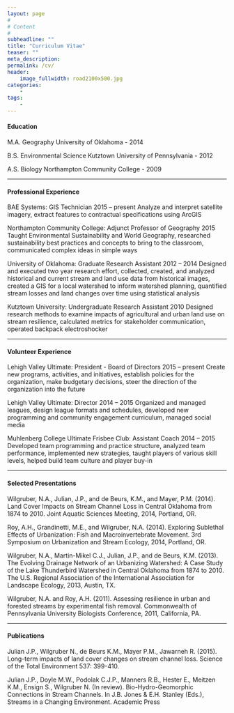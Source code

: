 ```yaml
---
layout: page
#
# Content
#
subheadline: ""
title: "Curriculum Vitae"
teaser: ""
meta_description:
permalink: /cv/
header:
    image_fullwidth: road2100x500.jpg
categories:
    - 
tags:
    - 
---
```


#### Education
M.A. Geography
University of Oklahoma - 2014

B.S. Environmental Science 
Kutztown University of Pennsylvania - 2012

A.S. Biology
Northampton Community College - 2009

----- 

#### Professional Experience
 BAE Systems: GIS Technician  2015 – present
  Analyze and interpret satellite imagery, extract features to contractual specifications using ArcGIS
 
 Northampton Community College: Adjunct Professor of Geography  2015
  Taught Environmental Sustainability and World Geography, researched sustainability best practices and concepts to bring to the classroom, communicated complex ideas in simple ways
 
 University of Oklahoma: Graduate Research Assistant  2012 – 2014
  Designed and executed two year research effort, collected, created, and analyzed historical and current stream and land use data from historical images, created a GIS for a local watershed to inform watershed planning, quantified stream losses and land changes over time using statistical analysis

 Kutztown University: Undergraduate Research Assistant  2010
  Designed research methods to examine impacts of agricultural and urban land use on stream resilience, calculated metrics for stakeholder communication, operated backpack electroshocker

 -----
 
#### Volunteer Experience
 Lehigh Valley Ultimate: President - Board of Directors  2015 – present
  Create new programs, activities, and initiatives, establish policies for the organization, make
  budgetary decisions, steer the direction of the organization into the future          
 
 Lehigh Valley Ultimate: Director  2014 – 2015
  Organized and managed leagues, design league formats and schedules, developed new programming and community engagement curriculum, managed social media
 
 Muhlenberg College Ultimate Frisbee Club: Assistant Coach  2014 – 2015
  Developed team programming and practice structure, analyzed team performance, implemented new strategies, taught players of various skill levels, helped build team culture and player buy-in

----

#### Selected Presentations
 Wilgruber, N.A., Julian, J.P., and de Beurs, K.M., and Mayer, P.M. (2014). Land Cover Impacts on Stream Channel Loss in Central Oklahoma from 1874 to 2010. Joint Aquatic Sciences Meeting, 2014, Portland, OR.
 
 Roy, A.H., Grandinetti, M.E., and Wilgruber, N.A. (2014). Exploring Sublethal Effects of Urbanization: Fish and Macroinvertebrate Movement. 3rd Symposium on Urbanization and Stream Ecology, 2014, Portland, OR.
 
 Wilgruber, N.A., Martin-Mikel C.J., Julian, J.P., and de Beurs, K.M. (2013). The Evolving Drainage Network of an Urbanizing Watershed: A Case Study of the Lake Thunderbird Watershed in Central Oklahoma from 1874 to 2010. The U.S. Regional Association of the International Association for Landscape Ecology, 2013, Austin, TX.
 
 Wilgruber, N.A. and Roy, A.H. (2011). Assessing resilience in urban and forested streams by experimental fish removal. Commonwealth of Pennsylvania University Biologists Conference, 2011, California, PA.
 
----

#### Publications
Julian J.P., Wilgruber N., de Beurs K.M., Mayer P.M., Jawarneh R. (2015). Long-term impacts of land cover changes on stream channel loss. Science of the Total Environment 537: 399-410.
 
Julian J.P., Doyle M.W., Podolak C.J.P., Manners R.B., Hester E., Meitzen K.M., Ensign S., Wilgruber N. (In review). Bio-Hydro-Geomorphic Connections in Stream Channels. In J.B. Jones & E.H. Stanley (Eds.), Streams in a Changing Environment. Academic Press
